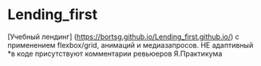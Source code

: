 # Lending_first


[Учебный лендинг] (https://bortsg.github.io/Lending_first.github.io/) с применением flexbox/grid, анимаций и медиазапросов. НЕ адаптивный
*в коде присутствуют комментарии ревьюеров Я.Практикума
